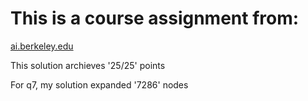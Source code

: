 # This is a course assignment from:

[ai.berkeley.edu](ai.berkeley.edu)

This solution archieves '25/25' points

For q7, my solution expanded '7286' nodes
